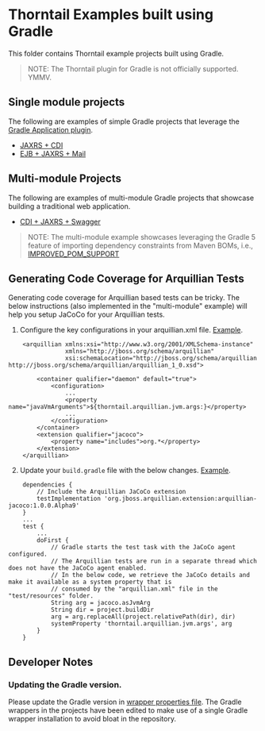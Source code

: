 # Thorntail Examples built using Gradle
This folder contains Thorntail example projects built using Gradle.

> NOTE: The Thorntail plugin for Gradle is not officially supported. YMMV.

## Single module projects
The following are examples of simple Gradle projects that leverage the [Gradle Application plugin](https://docs.gradle.org/current/userguide/application_plugin.html).
 
* [JAXRS + CDI](jaxrs-cdi)
* [EJB + JAXRS + Mail](ejb-jaxrs-mail)

## Multi-module Projects
The following are examples of multi-module Gradle projects that showcase building a traditional web application.

* [CDI + JAXRS + Swagger](multi-module)

> NOTE: The multi-module example showcases leveraging the Gradle 5 feature of importing dependency constraints from
> Maven BOMs, i.e., 
> [IMPROVED_POM_SUPPORT](https://docs.gradle.org/current/userguide/managing_transitive_dependencies.html#sec:bom_import)

## Generating Code Coverage for Arquillian Tests
Generating code coverage for Arquillian based tests can be tricky. The below instructions (also implemented in the
"multi-module" example) will help you setup JaCoCo for your Arquillian tests.

1. Configure the key configurations in your arquillian.xml file. [Example](multi-module/library-module/src/test/resources/arquillian.xml).
```
    <arquillian xmlns:xsi="http://www.w3.org/2001/XMLSchema-instance"
                xmlns="http://jboss.org/schema/arquillian"
                xsi:schemaLocation="http://jboss.org/schema/arquillian http://jboss.org/schema/arquillian/arquillian_1_0.xsd">
    
        <container qualifier="daemon" default="true">
            <configuration>
                ...
                <property name="javaVmArguments">${thorntail.arquillian.jvm.args:}</property>
                ...
            </configuration>
        </container>
        <extension qualifier="jacoco">
            <property name="includes">org.*</property>
        </extension>
    </arquillian>
```

2. Update your `build.gradle` file with the below changes. [Example](multi-module/build.gradle).
```
    dependencies {
        // Include the Arquillian JaCoCo extension
        testImplementation 'org.jboss.arquillian.extension:arquillian-jacoco:1.0.0.Alpha9'
    }
    ...
    test {
        ...
        doFirst {
            // Gradle starts the test task with the JaCoCo agent configured.
            // The Arquillian tests are run in a separate thread which does not have the JaCoCo agent enabled.
            // In the below code, we retrieve the JaCoCo details and make it available as a system property that is
            // consumed by the "arquillian.xml" file in the "test/resources" folder.
            String arg = jacoco.asJvmArg
            String dir = project.buildDir
            arg = arg.replaceAll(project.relativePath(dir), dir)
            systemProperty 'thorntail.arquillian.jvm.args', arg
        }
    }
```

## Developer Notes

### Updating the Gradle version.

Please update the Gradle version in [wrapper properties file](gradle/wrapper/gradle-wrapper.properties). The Gradle
wrappers in the projects have been edited to make use of a single Gradle wrapper installation to avoid bloat in the
repository.
